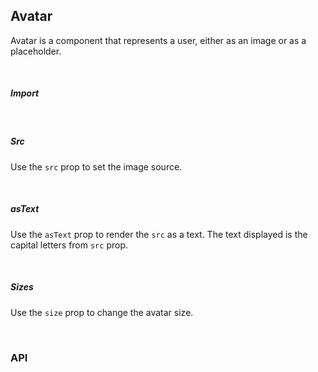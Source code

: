 ## Avatar

Avatar is a component that represents a user, either as an image or as a placeholder.

<div>
<LeSourceButton url="https://github.com/hiimlex/leux/tree/main/src/components/Avatar"></LeSourceButton>
</div>
<br/>

##### Import

<div>
<AvatarImportPreview>
</AvatarImportPreview>
</div>

<br/>

##### Src

Use the `src` prop to set the image source.

<div>
<AvatarSrcPreview>
</AvatarSrcPreview>
</div>

<br/>

##### asText

Use the `asText` prop to render the `src` as a text. The text displayed is the capital letters from `src` prop.

<div>
<AvatarAsTextPreview>
</AvatarAsTextPreview>

</div>

<br/>

##### Sizes

Use the `size` prop to change the avatar size.

<div>
<AvatarSizePreview>
</AvatarSizePreview>
</div>

<br/>

### API

<div>
<AvatarApiTable>
</AvatarApiTable>
</div>

<br/>
